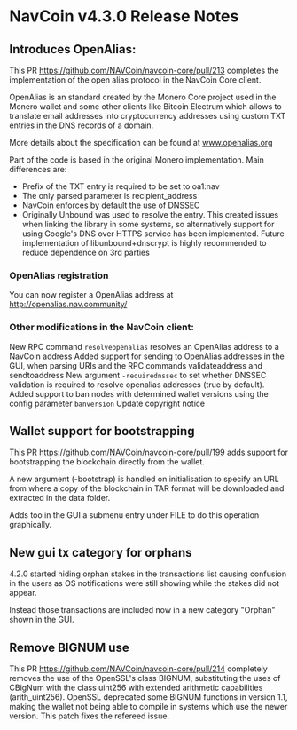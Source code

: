 # NavCoin v4.3.0 Release Notes

## Introduces OpenAlias:

This PR https://github.com/NAVCoin/navcoin-core/pull/213 completes the implementation of the open alias protocol in the NavCoin Core client.

OpenAlias is an standard created by the Monero Core project used in the Monero wallet and some other clients like Bitcoin Electrum which allows to translate email addresses into cryptocurrency addresses using custom TXT entries in the DNS records of a domain.

More details about the specification can be found at www.openalias.org

Part of the code is based in the original Monero implementation. Main differences are:

- Prefix of the TXT entry is required to be set to oa1:nav
- The only parsed parameter is recipient_address
- NavCoin enforces by default the use of DNSSEC
- Originally Unbound was used to resolve the entry. This created issues when linking the library in some systems, so alternatively support for using Google's DNS over HTTPS service has been implemented. Future implementation of libunbound+dnscrypt is highly recommended to reduce dependence on 3rd parties

### OpenAlias registration
You can now register a OpenAlias address at http://openalias.nav.community/

### Other modifications in the NavCoin client:

New RPC command `resolveopenalias` resolves an OpenAlias address to a NavCoin address
Added support for sending to OpenAlias addresses in the GUI, when parsing URIs and the RPC commands validateaddress and sendtoaddress
New argument `-requirednssec` to set whether DNSSEC validation is required to resolve openalias addresses (true by default).
Added support to ban nodes with determined wallet versions using the config parameter `banversion`
Update copyright notice

## Wallet support for bootstrapping

This PR https://github.com/NAVCoin/navcoin-core/pull/199 adds support for bootstrapping the blockchain directly from the wallet.

A new argument (-bootstrap) is handled on initialisation to specify an URL from where a copy of the blockchain in TAR format will be downloaded and extracted in the data folder.

Adds too in the GUI a submenu entry under FILE to do this operation graphically.

## New gui tx category for orphans

4.2.0 started hiding orphan stakes in the transactions list causing confusion in the users as OS notifications were still showing while the stakes did not appear.

Instead those transactions are included now in a new category "Orphan" shown in the GUI.

## Remove BIGNUM use

This PR https://github.com/NAVCoin/navcoin-core/pull/214 completely removes the use of the OpenSSL's class BIGNUM, substituting the uses of CBigNum with the class uint256 with extended arithmetic capabilities (arith_uint256). OpenSSL deprecated some BIGNUM functions in version 1.1, making the wallet not being able to compile in systems which use the newer version. This patch fixes the refereed issue.

